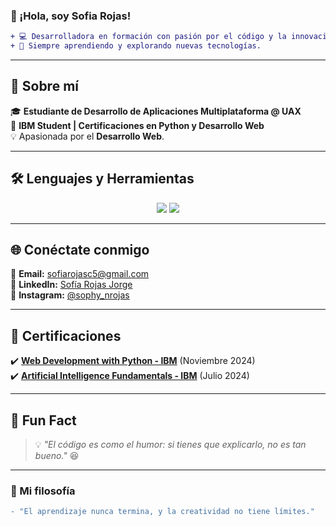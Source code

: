 ### 👋 ¡Hola, soy Sofia Rojas!

```diff
+ 💻 Desarrolladora en formación con pasión por el código y la innovación.
+ 🚀 Siempre aprendiendo y explorando nuevas tecnologías.
```
---

## 🚀 Sobre mí
🎓 **Estudiante de Desarrollo de Aplicaciones Multiplataforma @ UAX**  
📜 **IBM Student | Certificaciones en Python y Desarrollo Web**  
💡 Apasionada por el **Desarrollo Web**.

---

## 🛠️ Lenguajes y Herramientas

<div align="center">
  <img src="https://img.shields.io/badge/-Java-007396?logo=java&logoColor=white&style=for-the-badge" />
  <img src="https://img.shields.io/badge/-Kotlin-0095D5?logo=kotlin&logoColor=white&style=for-the-badge" />
</div>

---

## 🌐 Conéctate conmigo
📩 **Email:** [sofiarojasc5@gmail.com](mailto:sofiarojasc5@gmail.com)  
🔗 **LinkedIn:** [Sofía Rojas Jorge](https://www.linkedin.com/in/sof%C3%ADa-rojas-jorge-3aab61306/)  
📸 **Instagram:** [@sophy_nrojas](https://www.instagram.com/sophy_nrojas)  

---

## 📜 Certificaciones
✔️ [**Web Development with Python - IBM**](https://www.credly.com/badges/83b28906-8dc1-4fbd-b1b9-65d33477b236/linked_in_profile) (Noviembre 2024)  
✔️ [**Artificial Intelligence Fundamentals - IBM**](https://www.credly.com/badges/ee223f61-7689-4d59-a716-b7420f7ba25d/linked_in_profile) (Julio 2024)  

---

## 🚀 Fun Fact
> 💡 *"El código es como el humor: si tienes que explicarlo, no es tan bueno."* 😆

---

### 🎯 Mi filosofía
```diff
- "El aprendizaje nunca termina, y la creatividad no tiene límites."


